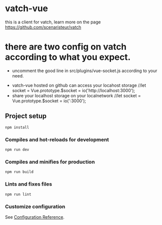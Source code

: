 # vatch-vue

this is a client for vatch, learn more on the page https://github.com/scenaristeur/vatch

# there are two config on vatch according to what you expect.

* uncomment the good line in src/plugins/vue-socket.js according to your need.

- vatch-vue hosted on github can access your locahost storage
//let socket = Vue.prototype.$socket = io('http://localhost:3000');
- share your localhost storage on your localnetwork
//let socket = Vue.prototype.$socket = io(':3000');




## Project setup
```
npm install
```

### Compiles and hot-reloads for development
```
npm run dev
```

### Compiles and minifies for production
```
npm run build
```

### Lints and fixes files
```
npm run lint
```

### Customize configuration
See [Configuration Reference](https://cli.vuejs.org/config/).
